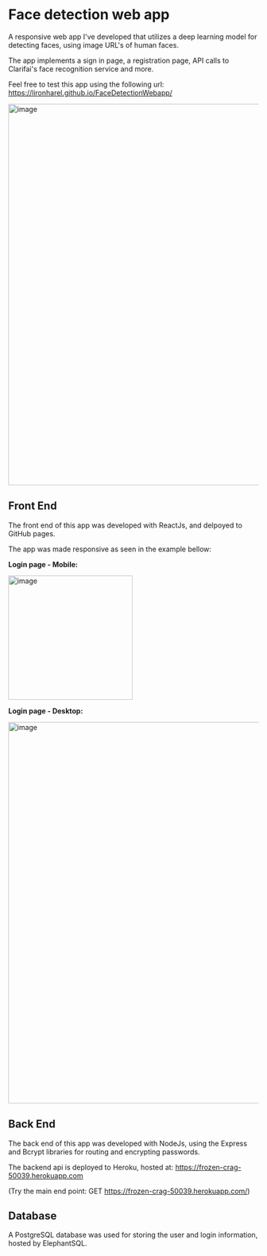 # Face detection web app
A responsive web app I've developed that utilizes a deep learning model for detecting faces, using image URL's of human faces.

The app implements a sign in page, a registration page, API calls to Clarifai's face recognition service and more.

Feel free to test this app using the following url: https://lironharel.github.io/FaceDetectionWebapp/

<img width="768" alt="image" src="https://user-images.githubusercontent.com/44953386/201520225-30bab543-34d0-44e3-b79b-537a4d26bf9c.png">


## Front End
The front end of this app was developed with ReactJs, and delpoyed to GitHub pages.

The app was made responsive as seen in the example bellow:


**Login page - Mobile:**

<img width="250" alt="image" src="https://user-images.githubusercontent.com/44953386/201520459-32e63f4b-bc5e-4046-86c6-99c498e928e2.png">

**Login page - Desktop:**

<img width="768" alt="image" src="https://user-images.githubusercontent.com/44953386/201520366-3666d485-21d5-4ab9-9eff-3a6ea1255b2f.png">



## Back End 
The back end of this app was developed with NodeJs, using the Express and Bcrypt libraries for routing and encrypting passwords.

The backend api is deployed to Heroku, hosted at: https://frozen-crag-50039.herokuapp.com

(Try the main end point: GET https://frozen-crag-50039.herokuapp.com/)

## Database
A PostgreSQL database was used for storing the user and login information, hosted by ElephantSQL. 
